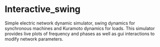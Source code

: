 # Interactive_swing

Simple electric network dynamic simulator, swing dynamics for synchronous machines and Kuramoto dynamics for 
loads. This simulator provides live plots of frequency and phases as well as gui interactions to modify network parameters.
